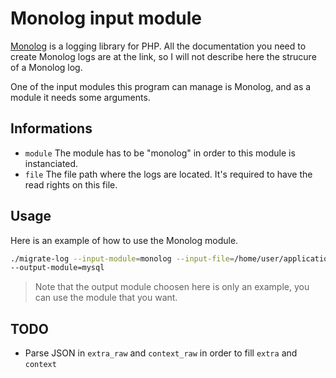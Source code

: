 # Monolog input module

[Monolog](https://seldaek.github.io/monolog/) is a logging library for PHP. All
the documentation you need to create Monolog logs are at the link, so I will not
describe here the strucure of a Monolog log.

One of the input modules this program can manage is Monolog, and as a module it
needs some arguments.

## Informations

- `module` The module has to be "monolog" in order to this module is
instanciated.
- `file` The file path where the logs are located. It's required to have the
read rights on this file.

## Usage

Here is an example of how to use the Monolog module.

```bash
./migrate-log --input-module=monolog --input-file=/home/user/application.log \
--output-module=mysql
```

> Note that the output module choosen here is only an example, you can use the
> module that you want.

## TODO

- Parse JSON in `extra_raw` and `context_raw` in order to fill `extra` and
`context`
